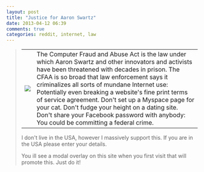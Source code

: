 ```yaml
---
layout: post
title: "Justice for Aaron Swartz"
date: 2013-04-12 06:39
comments: true
categories: reddit, internet, law
---
```


><table>
<tr>
<td>
<a href="http://www.fixthecfaa.com"><img src="//dihq71mhvy8o7.cloudfront.net/images/justice-for-aaron.jpg" /></a>
</td>
<td>
The Computer Fraud and Abuse Act is the law under which Aaron Swartz and other innovators and activists have been threatened with decades in prison. The CFAA is so broad that law enforcement says it criminalizes all sorts of mundane Internet use: Potentially even breaking a website's fine print terms of service agreement. Don't set up a Myspace page for your cat. Don't fudge your height on a dating site. Don't share your Facebook password with anybody: You could be committing a federal crime.
</td>
</tr>
</table>

I don't live in the USA, however I massively support this. If you are in the USA please enter your details.

You ill see a modal overlay on this site when you first visit that will promote this. Just do it!

